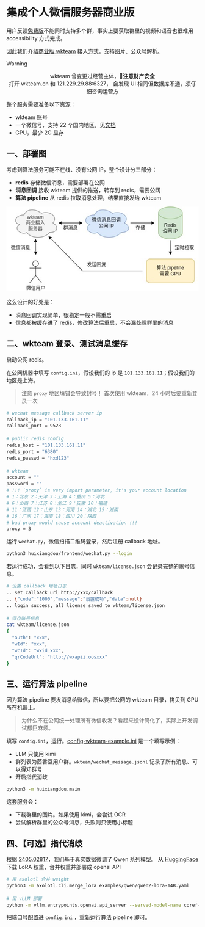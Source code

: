 # 集成个人微信服务器商业版

用户反馈[免费版](./add_wechat_accessibility_zh.md)不能同时支持多个群，事实上要获取群里的视频和语音也很难用 accessibility 方式完成。

因此我们介绍[商业版 wkteam](https://wkteam.cn) 接入方式，支持图片、公众号解析。

> [!Warning]
> <div align="center">
> wkteam 曾变更过经营主体，🚨<strong>注意财产安全</strong> </br>
> 打开 wkteam.cn 和 121.229.29.88:6327， 会发现 UI 相同但数据库不通，须仔细咨询运营方
> </div>

整个服务需要准备以下资源：
* wkteam 账号
* 一个微信号，支持 22 个国内地区，见[文档](https://wkteam.cn/api-wen-dang2/deng-lu/huo-qu-wei-xin-er-wei-ma2.html)
* GPU，最少 2G 显存

## 一、部署图

考虑到算法服务可能不在线、没有公网 IP，整个设计分三部分：

- **redis** 存储微信消息，需要部署在公网
- **消息回调** 接收 wkteam 提供的推送，转存到 redis，需要公网
- **算法 pipeline** 从 redis 拉取消息处理，结果直接发给 wkteam

<img src="figures/wechat-wkteam.jpg" width="600">

这么设计的好处是：
* 消息回调实现简单，很稳定一般不需重启
* 信息都被缓存进了 redis，修改算法后重启，不会漏处理群里的消息

## 二、wkteam 登录、测试消息缓存

启动公网 redis。

在公网机器中填写 `config.ini`，假设我们的 ip 是 `101.133.161.11`；假设我们的地区是上海。

> 注意 `proxy` 地区填错会导致封号！ 首次使用 wkteam，24 小时后要重新登录一次

```bash
# wechat message callback server ip
callback_ip = "101.133.161.11"
callback_port = 9528

# public redis config
redis_host = "101.133.161.11"
redis_port = "6380"
redis_passwd = "hxd123"

# wkteam
account = ""
password = ""
# !!! `proxy` is very import parameter, it's your account location
# 1：北京 2：天津 3：上海 4：重庆 5：河北
# 6：山西 7：江苏 8：浙江 9：安徽 10：福建
# 11：江西 12：山东 13：河南 14：湖北 15：湖南
# 16：广东 17：海南 18：四川 20：陕西
# bad proxy would cause account deactivation !!!
proxy = 3
```

运行 `wechat.py`，微信扫描二维码登录，然后注册 callback 地址。

```bash
python3 huixiangdou/frontend/wechat.py --login
```

若运行成功，会看到以下日志，同时 `wkteam/license.json` 会记录完整的账号信息。

```bash
# 设置 callback 地址日志
.. set callback url http://xxx/callback
.. {"code":"1000","message":"设置成功","data":null}
.. login success, all license saved to wkteam/license.json

# 保存账号信息
cat wkteam/license.json
{
  "auth": "xxx",
  "wId": "xxx",
  "wcId": "wxid_xxx",
  "qrCodeUrl": "http://wxapii.oosxxx"
}
```

## 三、运行算法 pipeline

因为算法 pipeline 要发消息给微信，所以要把公网的 wkteam 目录，拷贝到 GPU 所在机器上。

> 为什么不在公网统一处理所有微信收发？看起来设计简化了，实际上开发调试都巨麻烦。

填写 `config.ini`，运行。[config-wkteam-example.ini](../config-wkteam-example.ini) 是一个填写示例：
* LLM 只使用 kimi
* 群列表为茴香豆用户群。`wkteam/wechat_message.jsonl` 记录了所有消息、可以得知群号
* 开启指代消歧

```bash
python3 -m huixiangdou.main
```

这套服务会：
* 下载群里的图片。如果使用 kimi，会尝试 OCR
* 尝试解析群里的公众号消息，失败则只使用小标题

## 四、【可选】指代消歧

根据 [2405.02817](../sft/)，我们基于真实数据微调了 Qwen 系列模型。
从 [HuggingFace](https://huggingface.co/tpoisonooo/HuixiangDou-CR-LoRA-Qwen-14B) 下载 LoRA 权重，合并权重并部署成 openai API

```bash
# 用 axolotl 合并 weight
python3 -m axolotl.cli.merge_lora examples/qwen/qwen2-lora-14B.yaml

# 用 vLLM 部署
python -m vllm.entrypoints.openai.api_server --served-model-name coref-res --model /path/to/qwen14b-lora-merged/ --port 9999 --max-model-len 4096 --gpu-memory-utilization 0.8
```

把端口号配置进 `config.ini` ，重新运行算法 pipeline 即可。
